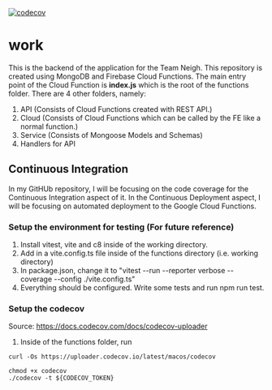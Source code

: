 [![codecov](https://codecov.io/gh/woowenjun99/work/branch/main/graph/badge.svg?token=kM9iPdOLlW)](https://codecov.io/gh/woowenjun99/work)

    

# work

This is the backend of the application for the Team Neigh. This repository is created using MongoDB and Firebase Cloud Functions. The main entry point of the Cloud Function is <b>index.js</b> which is the root of the functions folder. There are 4 other folders, namely:

1. API (Consists of Cloud Functions created with REST API.)
2. Cloud (Consists of Cloud Functions which can be called by the FE like a normal function.)
3. Service (Consists of Mongoose Models and Schemas)
4. Handlers for API

## Continuous Integration
In my GitHUb repository, I will be focusing on the code coverage for the Continuous Integration aspect of it.
In the Continuous Deployment aspect, I will be focusing on automated deployment to the Google Cloud Functions.

### Setup the environment for testing (For future reference)

1. Install vitest, vite and c8 inside of the working directory.
2. Add in a vite.config.ts file inside of the functions directory (i.e. working directory)
3. In package.json, change it to "vitest --run --reporter verbose --coverage --config ./vite.config.ts"
4. Everything should be configured. Write some tests and run npm run test.

### Setup the codecov

Source: https://docs.codecov.com/docs/codecov-uploader

1. Inside of the functions folder, run

```
curl -Os https://uploader.codecov.io/latest/macos/codecov

chmod +x codecov
./codecov -t ${CODECOV_TOKEN}

```
